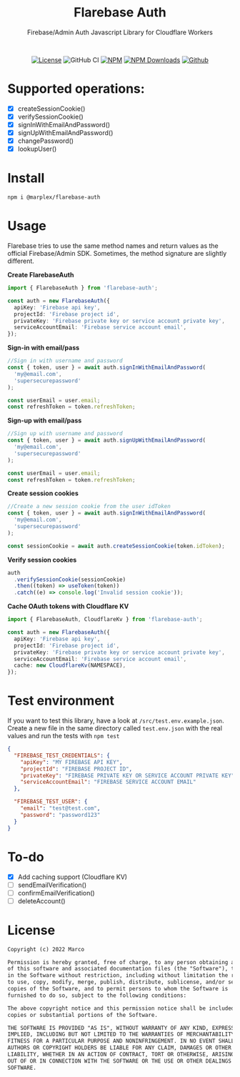 <h1 align="center">Flarebase Auth</h1>
<p align="center">
 Firebase/Admin Auth Javascript Library for Cloudflare Workers
</p>
<br>

<p align="center">
  <a href="https://github.com/marplex/flarebase-auth/blob/main/LICENSE"><img alt="License" src="https://img.shields.io/github/license/marplex/flarebase-auth"/></a>
  <img src="https://github.com/marplex/flarebase-auth/actions/workflows/node_ci.yaml/badge.svg" alt="GitHub CI"/>
  <a href="https://www.npmjs.com/package/@marplex/flarebase-auth"><img alt="NPM" src="https://badge.fury.io/js/flarebase-auth.svg"/></a>
  <a href="https://www.npmjs.com/package/@marplex/flarebase-auth"><img src="https://img.shields.io/npm/dt/@marplex/flarebase-auth.svg" alt="NPM Downloads"/></a>
  <a href="https://github.com/Marplex"><img alt="Github" src="https://img.shields.io/static/v1?label=GitHub&message=marplex&color=005cb2"/></a>
</p>

# Supported operations:

- [x] createSessionCookie()
- [x] verifySessionCookie()
- [x] signInWithEmailAndPassword()
- [x] signUpWithEmailAndPassword()
- [x] changePassword()
- [x] lookupUser()

# Install

```bash
npm i @marplex/flarebase-auth
```

# Usage

Flarebase tries to use the same method names and return values as the official Firebase/Admin SDK. Sometimes, the method signature are slightly different.

**Create FlarebaseAuth**

```ts
import { FlarebaseAuth } from 'flarebase-auth';

const auth = new FlarebaseAuth({
  apiKey: 'Firebase api key',
  projectId: 'Firebase project id',
  privateKey: 'Firebase private key or service account private key',
  serviceAccountEmail: 'Firebase service account email',
});
```

**Sign-in with email/pass**

```ts
//Sign in with username and password
const { token, user } = await auth.signInWithEmailAndPassword(
  'my@email.com',
  'supersecurepassword'
);

const userEmail = user.email;
const refreshToken = token.refreshToken;
```

**Sign-up with email/pass**

```ts
//Sign up with username and password
const { token, user } = await auth.signUpWithEmailAndPassword(
  'my@email.com',
  'supersecurepassword'
);

const userEmail = user.email;
const refreshToken = token.refreshToken;
```

**Create session cookies**

```ts
//Create a new session cookie from the user idToken
const { token, user } = await auth.signInWithEmailAndPassword(
  'my@email.com',
  'supersecurepassword'
);

const sessionCookie = await auth.createSessionCookie(token.idToken);
```

**Verify session cookies**

```ts
auth
  .verifySessionCookie(sessionCookie)
  .then((token) => useToken(token))
  .catch((e) => console.log('Invalid session cookie'));
```

**Cache OAuth tokens with Cloudflare KV**

```ts
import { FlarebaseAuth, CloudflareKv } from 'flarebase-auth';

const auth = new FlarebaseAuth({
  apiKey: 'Firebase api key',
  projectId: 'Firebase project id',
  privateKey: 'Firebase private key or service account private key',
  serviceAccountEmail: 'Firebase service account email',
  cache: new CloudflareKv(NAMESPACE),
});
```

# Test environment

If you want to test this library, have a look at `/src/test.env.example.json`.
Create a new file in the same directory called `test.env.json` with the real values and
run the tests with `npm test`

```json
{
  "FIREBASE_TEST_CREDENTIALS": {
    "apiKey": "MY FIREBASE API KEY",
    "projectId": "FIREBASE PROJECT ID",
    "privateKey": "FIREBASE PRIVATE KEY OR SERVICE ACCOUNT PRIVATE KEY",
    "serviceAccountEmail": "FIREBASE SERVICE ACCOUNT EMAIL"
  },

  "FIREBASE_TEST_USER": {
    "email": "test@test.com",
    "password": "password123"
  }
}
```

# To-do

- [x] Add caching support (Cloudflare KV)
- [ ] sendEmailVerification()
- [ ] confirmEmailVerification()
- [ ] deleteAccount()

# License

```xml
Copyright (c) 2022 Marco

Permission is hereby granted, free of charge, to any person obtaining a copy
of this software and associated documentation files (the "Software"), to deal
in the Software without restriction, including without limitation the rights
to use, copy, modify, merge, publish, distribute, sublicense, and/or sell
copies of the Software, and to permit persons to whom the Software is
furnished to do so, subject to the following conditions:

The above copyright notice and this permission notice shall be included in all
copies or substantial portions of the Software.

THE SOFTWARE IS PROVIDED "AS IS", WITHOUT WARRANTY OF ANY KIND, EXPRESS OR
IMPLIED, INCLUDING BUT NOT LIMITED TO THE WARRANTIES OF MERCHANTABILITY,
FITNESS FOR A PARTICULAR PURPOSE AND NONINFRINGEMENT. IN NO EVENT SHALL THE
AUTHORS OR COPYRIGHT HOLDERS BE LIABLE FOR ANY CLAIM, DAMAGES OR OTHER
LIABILITY, WHETHER IN AN ACTION OF CONTRACT, TORT OR OTHERWISE, ARISING FROM,
OUT OF OR IN CONNECTION WITH THE SOFTWARE OR THE USE OR OTHER DEALINGS IN THE
SOFTWARE.
```
